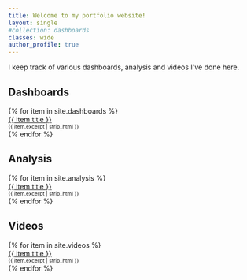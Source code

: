 ```yaml
---
title: Welcome to my portfolio website!
layout: single
#collection: dashboards
classes: wide
author_profile: true
---
```


I keep track of various dashboards, analysis and videos I've done here.

## Dashboards
<ul style="list-style: none; padding-left: 0;">
  {% for item in site.dashboards %}
    <li>
      <a href="{{ item.url }}">{{ item.title }}</a>
      <span style="display: block; font-size: 0.75em;">
        {{ item.excerpt | strip_html }}
      </span>
    </li>
  {% endfor %}
</ul>

## Analysis
<ul style="list-style: none; padding-left: 0;">
  {% for item in site.analysis %}
    <li>
      <a href="{{ item.url }}">{{ item.title }}</a>
      <span style="display: block; font-size: 0.75em;">
        {{ item.excerpt | strip_html }}
      </span>
    </li>
  {% endfor %}
</ul>

## Videos
<ul style="list-style: none; padding-left: 0;">
  {% for item in site.videos %}
    <li>
      <a href="{{ item.url }}">{{ item.title }}</a>
      <span style="display: block; font-size: 0.75em;">
        {{ item.excerpt | strip_html }}
      </span>
    </li>
  {% endfor %}
</ul>